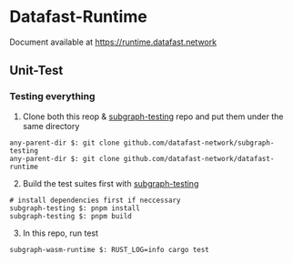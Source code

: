 # Datafast-Runtime

Document available at https://runtime.datafast.network


## Unit-Test

### Testing everything
1. Clone both this reop & [subgraph-testing](https://github.com/datafast-network/subgraph-testing) repo and put them under the same directory
```shell
any-parent-dir $: git clone github.com/datafast-network/subgraph-testing
any-parent-dir $: git clone github.com/datafast-network/datafast-runtime
```

2. Build the test suites first with [subgraph-testing](https://github.com/datafast-network/subgraph-testing)
```shell
# install dependencies first if neccessary
subgraph-testing $: pnpm install
subgraph-testing $: pnpm build
```

3. In this repo, run test
```shell
subgraph-wasm-runtime $: RUST_LOG=info cargo test
```
